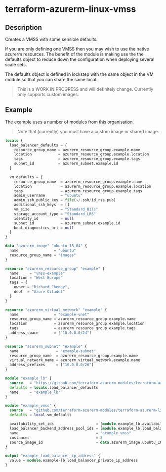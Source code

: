 # terraform-azurerm-linux-vmss

## Description

Creates a VMSS with some sensible defaults.

If you are only defining one VMSS then you may wish to use the native azurerm resources. The benefit of the module is making use the the defaults object to reduce down the configuration when deploying several scale sets.

The defaults object is defined in lockstep with the same object in the VM module so that you can share the same local.

> This is a WORK IN PROGRESS and will definitely change. Currently only supports custom images.

## Example

The example uses a number of modules from this organisation.

> Note that (currently) you must have a custom image or shared image.

```terraform
locals {
  load_balancer_defaults = {
    resource_group_name = azurerm_resource_group.example.name
    location            = azurerm_resource_group.example.location
    tags                = azurerm_resource_group.example.tags
    subnet_id           = azurerm_subnet.example.id
  }

  vm_defaults = {
    resource_group_name  = azurerm_resource_group.example.name
    location             = azurerm_resource_group.example.location
    tags                 = azurerm_resource_group.example.tags
    admin_username       = "ubuntu"
    admin_ssh_public_key = file(~/.ssh/id_rsa.pub)
    additional_ssh_keys  = []
    vm_size              = "Standard_B1ls"
    storage_account_type = "Standard_LRS"
    identity_id          = null
    subnet_id            = azurerm_subnet.example.id
    boot_diagnostics_uri = null
  }
}

data "azurerm_image" "ubuntu_18_04" {
  name                = "ubuntu"
  resource_group_name = "images"
}

resource "azurerm_resource_group" "example" {
  name     = "vmss-example"
  location = "West Europe"
  tags = {
    owner = "Richard Cheney",
    dept  = "Azure Citadel"
  }
}

resource "azurerm_virtual_network" "example" {
  name                = "example-vnet"
  resource_group_name = azurerm_resource_group.example.name
  location            = azurerm_resource_group.example.location
  tags                = azurerm_resource_group.example.tags
  address_space       = ["10.0.0.0/24"]
}

resource "azurerm_subnet" "example" {
  name                 = "example-subnet"
  resource_group_name  = azurerm_resource_group.example.name
  virtual_network_name = azurerm_virtual_network.example.name
  address_prefixes     = ["10.0.0.0/26"]
}

module "example_lb" {
  source   = "https://github.com/terraform-azurerm-modules/terraform-azurerm-load-balancer"
  defaults = locals.load_balancer_defaults
  name     = "example_lb"
}

module "example_vmss" {
  source   = "github.com/terraform-azurerm-modules/terraform-azurerm-linux-vmss"
  defaults = local.vm_defaults

  availability_set_ids                   = [module.example_lb.availability_set_id]
  load_balancer_backend_address_pool_ids = [module.example_lb.load_balancer_backend_address_pool_id]
  name                                   = "example_vmss"
  instances                              = 3
  source_image_id                        = data.azurerm_image.ubuntu_18_04.id
}

output "example_load_balancer_ip_address" {
  value = module.example-lb.load_balancer_private_ip_address
}
```
